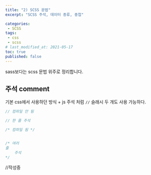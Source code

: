 ```yaml
---
title: "2) SCSS 문법"
excerpt: "SCSS 주석, 데이터 종류, 중첩"

categories:
 - SCSS
tags:
 - css
 - scss
# last_modified_at: 2021-05-17
toc: true
published: false
---
```


sass보다는 scss 문법 위주로 정리합니다.

## 주석 comment

기본 css에서 사용하던 방식 + js 주석 처럼 `//` 슬래시 두 개도 사용 가능하다.

```scss
// 컴파일 안 됨

// 한 줄 주석

/* 컴파일 됨 */


/* 여러
줄
    주석
*/
```
//작성중